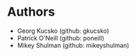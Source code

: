 # Authors

- Georg Kucsko (github: gkucsko)
- Patrick O'Neill (github: poneill)
- Mikey Shulman (github: mikeyshulman)
